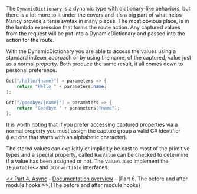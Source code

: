 The `DynamicDictionary` is a dynamic type with dictionary-like behaviors, but there is a lot more to it under the covers and it's a big part of what helps Nancy provide a terse syntax in many places. The most obvious place, is in the lambda expression that forms the route action. Any captured values from the request will be put into a DynamicDictionary and passed into the action for the route.

With the DynamicDictionary you are able to access the values using a standard indexer approach or by using the name, of the captured, value just as a normal property. Both produce the same result, it all comes down to personal preference.

```c#
Get["/hello/{name}"] = parameters => {
    return "Hello " + parameters.name;
};

Get["/goodbye/{name}"] = parameters => {
    return "Goodbye " + parameters["name"];
};
```
	
It is worth noting that if you prefer accessing captured properties via a normal property you must assign the capture group a valid C# identifier (i.e.: one that starts with an alphabetic character).

The stored values can explicitly or implicitly be cast to most of the primitive types and a special property, called `HasValue` can be checked to determine if a value has been assigned or not. The values also implement the `IEquatable<>` and `IConvertible` interfaces.

[<< Part 4. Async](Async) - [Documentation overview](Documentation) - [Part 6. The before and after module hooks >>](The before and after module hooks)